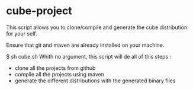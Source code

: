 cube-project
============

This script allows you to clone/compile and generate the cube distribution for your self.

Ensure that git and maven are already installed on your machine.

$ sh cube.sh
Whith no argument, this script will de all of this steps :
- clone all the projects from github
- compile all the projects using maven
- generate the different distributions with the generated binary files 
